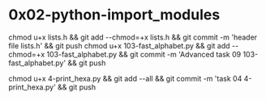 # 0x02-python-import_modules


chmod u+x lists.h && git add --chmod=+x lists.h && git commit -m 'header file lists.h' && git push
chmod u+x 103-fast_alphabet.py && git add --chmod=+x 103-fast_alphabet.py && git commit -m 'Advanced task 09 103-fast_alphabet.py' && git push

chmod u+x 4-print_hexa.py && git add --all && git commit -m 'task 04 4-print_hexa.py' && git push
